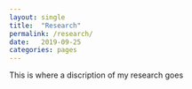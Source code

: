 ```yaml
---
layout: single
title:  "Research"
permalink: /research/
date:   2019-09-25
categories: pages
---
```

This is where a discription of my research goes